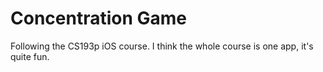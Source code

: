 # Concentration Game

Following the CS193p iOS course. I think the whole course is one app, it's quite fun.
